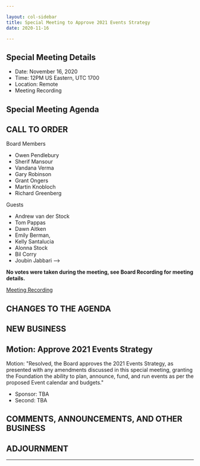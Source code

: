 ```yaml
---

layout: col-sidebar
title: Special Meeting to Approve 2021 Events Strategy
date: 2020-11-16

---
```


## Special Meeting Details

- Date: November 16, 2020
- Time: 12PM US Eastern, UTC 1700 
- Location: Remote
- Meeting Recording 

## Special Meeting Agenda

## CALL TO ORDER

Board Members
- Owen Pendlebury
- Sherif Mansour
- Vandana Verma
- Gary Robinson
- Grant Ongers
- Martin Knobloch
- Richard Greenberg

Guests
- Andrew van der Stock
- Tom Pappas
- Dawn Aitken
- Emily Berman,
- Kelly Santalucia
- Alonna Stock
- Bil Corry
- Joubin Jabbari 
-->

**No votes were taken during the meeting, see Board Recording for meeting details.**

[Meeting Recording](https://drive.google.com/file/d/1-2CoQBvqG8vtnmTiuwzcsffCJq62Bi3s/view?usp=sharing)


## CHANGES TO THE AGENDA

## NEW BUSINESS

## Motion: Approve 2021 Events Strategy

Motion: "Resolved, the Board approves the 2021 Events Strategy, as presented with any amendments discussed in this special meeting, granting the Foundation the ability to plan, announce, fund, and run events as per the proposed Event calendar and budgets."  

- Sponsor: TBA
- Second: TBA

## COMMENTS, ANNOUNCEMENTS, AND OTHER BUSINESS

## ADJOURNMENT

***

